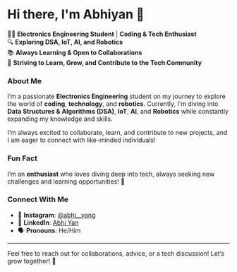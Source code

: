 # Hi there, I'm Abhiyan 👋

👨‍💻 **Electronics Engineering Student** | **Coding & Tech Enthusiast**  
🔍 **Exploring DSA, IoT, AI, and Robotics**  
📚 **Always Learning & Open to Collaborations**  
🎯 **Striving to Learn, Grow, and Contribute to the Tech Community**  

### About Me
I’m a passionate **Electronics Engineering** student on my journey to explore the world of **coding**, **technology**, and **robotics**. Currently, I'm diving into **Data Structures & Algorithms (DSA)**, **IoT**, **AI**, and **Robotics** while constantly expanding my knowledge and skills.

I’m always excited to collaborate, learn, and contribute to new projects, and I am eager to connect with like-minded individuals!

### Fun Fact
I’m an **enthusiast** who loves diving deep into tech, always seeking new challenges and learning opportunities! 🚀

### Connect With Me
- 📱 **Instagram**: [@abhi__yang](https://www.instagram.com/abhi__yang/)
- 💼 **LinkedIn**: [Abhi Yan](https://www.linkedin.com/in/abhi-yan-8a6bb7281/)
- 🗣️ **Pronouns**: He/Him

---

Feel free to reach out for collaborations, advice, or a tech discussion! Let’s grow together! 🌱


<!---
Abhi-yang/abhi-yang is a ✨ special ✨ repository because its `README.md` (this file) appears on your GitHub profile.
You can click the Preview link to take a look at your changes.
--->
